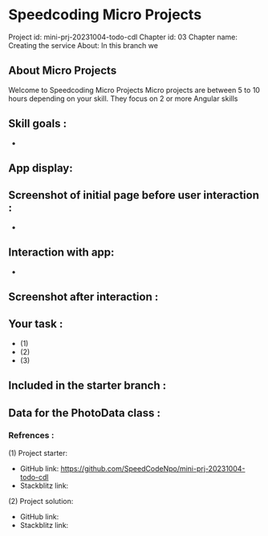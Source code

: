 # Speedcoding Micro Projects

Project id: mini-prj-20231004-todo-cdl
Chapter id: 03
Chapter name: Creating the service
About:
   In this branch we 
## About Micro Projects

Welcome to Speedcoding Micro Projects
Micro projects are between 5 to 10 hours depending on your skill.
They focus on 2 or more Angular skills

## Skill goals :

- 

## App display:

  ## Screenshot of initial page before user interaction :

-
## Interaction with app:

-
## Screenshot after interaction :

## Your task :

- (1) 
- (2) 
- (3) 

## Included in the starter branch :

## Data for the PhotoData class :

### Refrences :

(1) Project starter:

- GitHub link: https://github.com/SpeedCodeNpo/mini-prj-20231004-todo-cdl
- Stackblitz link:

(2) Project solution:

- GitHub link: 
- Stackblitz link:
